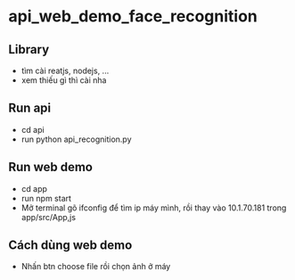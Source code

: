 # api_web_demo_face_recognition
## Library
- tìm cài reatjs, nodejs, ...
- xem thiếu gì thì cài nha
## Run api
- cd api
- run python api_recognition.py
## Run web demo
- cd app
- run npm start 
- Mở terminal gõ ifconfig để tìm ip máy mình, rồi thay vào 10.1.70.181 trong app/src/App,js 
## Cách dùng web demo
- Nhấn btn choose file rồi chọn ảnh ở máy
